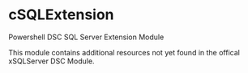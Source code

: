 # cSQLExtension
Powershell DSC SQL Server Extension Module


This module contains additional resources not yet found in the offical xSQLServer DSC Module.
